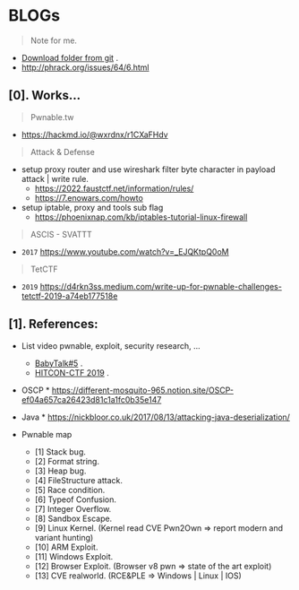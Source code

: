 # BLOGs
> Note for me.

- [Download folder from git](https://download-directory.github.io/) .
- http://phrack.org/issues/64/6.html
## [0]. Works...
  
> Pwnable.tw
- https://hackmd.io/@wxrdnx/r1CXaFHdv

> Attack & Defense
- setup proxy router and use wireshark filter byte character in payload attack | write rule.
  * https://2022.faustctf.net/information/rules/
  * https://7.enowars.com/howto
- setup iptable, proxy and tools sub flag
  * https://phoenixnap.com/kb/iptables-tutorial-linux-firewall

> ASCIS - SVATTT
- `2017` https://www.youtube.com/watch?v=_EJQKtpQ0oM

> TetCTF
- `2019` https://d4rkn3ss.medium.com/write-up-for-pwnable-challenges-tetctf-2019-a74eb177518e

## [1]. References:
- List video pwnable, exploit, security research, ...
  * [BabyTalk#5](https://www.youtube.com/watch?v=94O8wdcvEFM&list=WL&index=249) .
  * [HITCON-CTF 2019](https://www.youtube.com/watch?v=JsfI-5oog44) .

- OSCP * https://different-mosquito-965.notion.site/OSCP-ef04a657ca26423d81c1a1fc0b35e147
- Java * https://nickbloor.co.uk/2017/08/13/attacking-java-deserialization/
- Pwnable map
   * [1] Stack bug.
   * [2] Format string.
   * [3] Heap bug.
   * [4] FileStructure attack.
   * [5] Race condition.
   * [6] Typeof Confusion.
   * [7] Integer Overflow.
   * [8] Sandbox Escape.
   * [9] Linux Kernel. (Kernel read CVE Pwn2Own => report modern and variant hunting)
   * [10] ARM Exploit.
   * [11] Windows Exploit.
   * [12] Browser Exploit. (Browser v8 pwn => state of the art exploit)
   * [13] CVE realworld. (RCE&PLE => Windows | Linux | IOS)
